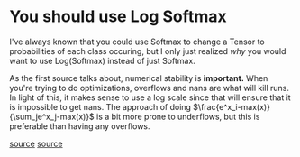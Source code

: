 # You should use Log Softmax

I've always known that you could use Softmax to change a Tensor to probabilities of each class occuring, but I only just realized *why* you would want to use Log(Softmax) instead of just Softmax.

As the first source talks about, numerical stability is **important.** When you're trying to do optimizations, overflows and nans are what will kill runs. In light of this, it makes sense to use a log scale since that will ensure that it is impossible to get nans. The approach of doing $\frac{e^x_i-max(x)}{\sum_je^x_j-max(x)}$ is a bit more prone to underflows, but this is preferable than having any overflows.

[source](https://jaykmody.com/blog/stable-softmax/)
[source](https://pytorch.org/docs/stable/generated/torch.nn.LogSoftmax.html)